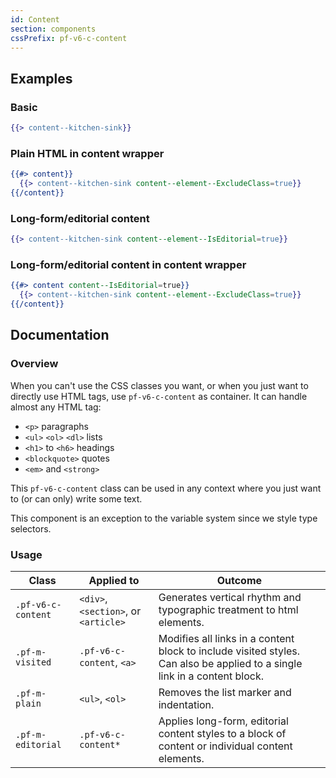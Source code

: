 ```yaml
---
id: Content
section: components
cssPrefix: pf-v6-c-content
---
```


## Examples

### Basic

```hbs
{{> content--kitchen-sink}}
```

### Plain HTML in content wrapper

```hbs
{{#> content}}
  {{> content--kitchen-sink content--element--ExcludeClass=true}}
{{/content}}
```

### Long-form/editorial content

```hbs
{{> content--kitchen-sink content--element--IsEditorial=true}}
```

### Long-form/editorial content in content wrapper

```hbs
{{#> content content--IsEditorial=true}}
  {{> content--kitchen-sink content--element--ExcludeClass=true}}
{{/content}}
```

## Documentation

### Overview

When you can't use the CSS classes you want, or when you just want to directly use HTML tags, use `pf-v6-c-content` as container. It can handle almost any HTML tag:

- `<p>` paragraphs
- `<ul>` `<ol>` `<dl>` lists
- `<h1>` to `<h6>` headings
- `<blockquote>` quotes
- `<em>` and `<strong>`

This `pf-v6-c-content` class can be used in any context where you just want to (or can only) write some text.

This component is an exception to the variable system since we style type selectors.

### Usage

| Class              | Applied to                           | Outcome                                                                                                                   |
| ------------------ | ------------------------------------ | ------------------------------------------------------------------------------------------------------------------------- |
| `.pf-v6-c-content` | `<div>`, `<section>`, or `<article>` | Generates vertical rhythm and typographic treatment to html elements.                                                     |
| `.pf-m-visited`    | `.pf-v6-c-content`, `<a>`            | Modifies all links in a content block to include visited styles. Can also be applied to a single link in a content block. |
| `.pf-m-plain`      | `<ul>`, `<ol>`                       | Removes the list marker and indentation.                                                                                  |
| `.pf-m-editorial`  | `.pf-v6-c-content*`                  | Applies long-form, editorial content styles to a block of content or individual content elements.                         |
